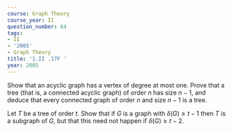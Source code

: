 ```yaml
---
course: Graph Theory
course_year: II
question_number: 64
tags:
- II
- '2005'
- Graph Theory
title: '1.II .17F '
year: 2005
---
```



Show that an acyclic graph has a vertex of degree at most one. Prove that a tree (that is, a connected acyclic graph) of order $n$ has size $n-1$, and deduce that every connected graph of order $n$ and size $n-1$ is a tree.

Let $T$ be a tree of order $t$. Show that if $G$ is a graph with $\delta(G) \geqslant t-1$ then $T$ is a subgraph of $G$, but that this need not happen if $\delta(G) \geqslant t-2$.